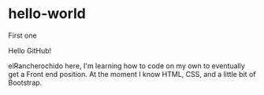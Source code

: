 # hello-world
First one

Hello GitHub!


elRancherochido here, I'm learning how to code on my own to eventually get a Front end position. At the moment I know HTML, CSS, and a little bit of Bootstrap.
